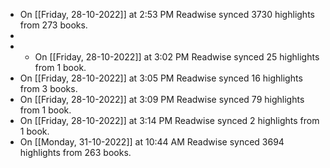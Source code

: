 - On [[Friday, 28-10-2022]] at 2:53 PM Readwise synced 3730 highlights from 273 books.
-
- * On [[Friday, 28-10-2022]] at 3:02 PM Readwise synced 25 highlights from 1 book.
- On [[Friday, 28-10-2022]] at 3:05 PM Readwise synced 16 highlights from 3 books.
- On [[Friday, 28-10-2022]] at 3:09 PM Readwise synced 79 highlights from 1 book.
- On [[Friday, 28-10-2022]] at 3:14 PM Readwise synced 2 highlights from 1 book.
- On [[Monday, 31-10-2022]] at 10:44 AM Readwise synced 3694 highlights from 263 books.